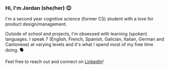 ### Hi, I'm Jordan (she/her) 😊

I'm a second year cognitive science (former CS) student with a love for product design/management. 

Outside of school and projects, I'm obsessed with learning (spoken) languages. I speak 7 (English, French, Spanish, Galician, Italian, German and Cantonese) at varying levels and it's what I spend most of my free time doing. 🗣

Feel free to reach out and connect on [LinkedIn](https://linkedin.com/in/jordan-lipson)!


<!--
- 🌱 I’m currently learning 
- 💬 Ask me about 
-->
